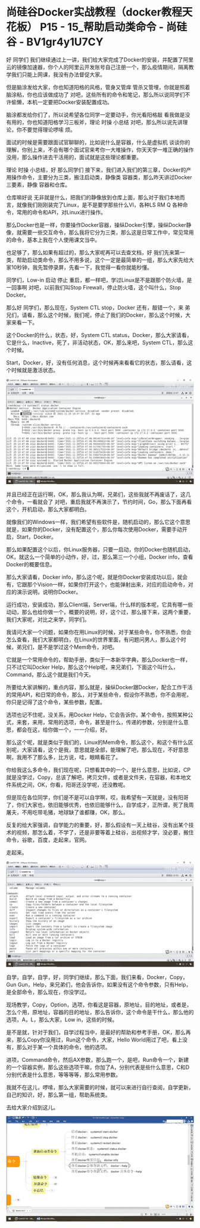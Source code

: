 # 尚硅谷Docker实战教程（docker教程天花板） P15 - 15_帮助启动类命令 - 尚硅谷 - BV1gr4y1U7CY

好 同学们 我们继续通过上一讲，我们给大家完成了Docker的安装，并配置了阿里云的镜像加速器，你个人的阿里云开发账号自己注册一个，那么疫情期间，隔离教学我们只能上网课，我没有办法督促大家。

但是脑涂发给大家，你也知道阳格的风格，管身又管痒 管杀又管埋，你就是照着脑涂粘，你也应该做成功了 对吧，这些所有的命令和笔记，那么所以说同学们不许偷懒，本机一定要把Docker安装配置成功。

脑涂都发给你们了，所以说希望各位同学一定要动手，你光看阳格敲 看我做是没有用的，你也知道阳格学习三板斧，理论 时操 小总结 对吧，那么所以说先讲理论，你不要觉得理论啰嗦 烦。

面试的时候是需要跟面试官聊聊的，比如说什么是容器，什么是虚拟机 谈谈你的理解，你别上来，不会有哪个面试官来考你一大堆操作，你天天学一堆正确的操作 没用，那么操作进去干活用的，面试就是这些理论都重要。

理论 时操 小总结，好 那么同学们 接下来，我们进入我们的第三章，Docker的产用操作命令，主要分为三类，搬注启动类，静像类 容器类，那么昨天讲过Docker三要素，静像 容器和仓库。

仓库嘛好说 无非就是什么，把我们的静像放到仓库上面，那么对于我们本地而言，就像我们刚刚装完了Linux，是不是要学那些什么VI，各种LS RM Q 各种命令，常用的命令和API，对Linux进行操作。

那么Docker也是一样，你要操作Docker容器，操纵Docker引擎，操纵Docker静像，就需要一些交互命令，那么我将它分为三类，那么这是日常工作中，常见常用的命令，基本上我在个人使用课文当中。

也足够了，那么如果有超过的，那么大家呢再可以去查文档，好 我们先来第一类，帮助启动类命令，那么不用多说，这个一定是最简单的一组，那么大家先给大家10秒钟，我先暂停录屏，先看一下，我觉得一看你就能秒懂。

同学们，Low-in 启动 停止 重启，都一样吧，学过Linux是不是跟那个防火墙，是一回事啊 对吧，以前我们叫Stop Firewall，停止防火墙，这个叫什么，Stop Docker。

那么好 同学们，那么现在，System CTL stop，Docker 还有，敲错一个，来 弟兄们，请看，那么这个时候，我们呢，停止了我们的Docker，那么这个时候，大家来看一下。

这个Docker的什么，状态，好，System CTL status，Docker，那么大家请看，它是什么，Inactive，死了，非活动状态，OK，那么来吧，System CTL，那么这个时候。

Start，Docker，好，没有任何消息，这个时候再来看看它的状态，那么请看，这个时候就是激活状态。

![](img/330c142543ffdfc078d5e080d6649b88_1.png)

并且已经正在运行啊，OK，那么我认为啊，兄弟们，这些我就不再废话了，这几个命令，一看就会了 对吧，重启我就不再演示了，节约时间，Go，那么下面再看这个，开机启动，那么大家都明白。

就像我们的Windows一样，我们希望有些软件是，随机启动的，那么它这个意思就是，如果你的Docker，没有配置这个，那么你每次使用Docker，需要手动开启，Start，Docker。

那么如果配置这个以后，你Linux服务器，只要一启动，你的Docker也随机启动，OK，就这么一个简单的小动作，好，过，那么第三一个小组，Docker info，查看Docker的概要信息。

那么大家请看，Docker info，那么这个呢，就是你Docker安装成功以后，就会有，它跟那个Vision一样，如果你打开这个，也能弹射出来，对应的启动命令，对应的演示说明，说明你Docker。

运行成功，安装成功，那么Client端，Server端，什么样的版本呢，它具有哪一些动动，那么也给你做一个，概要的说明，好，这个过，那么接下来，这两个重要，我们大家呢，对比之来学，同学们。

我请问大家一个问题，如果你在用Linux的时候，对于某些命令，你不熟悉，你会怎么查看，我们大家都明白，在Linux的世界里面，有问题问男人，那么这个时候，弟兄们，是不是学过这个Mem命令，对吧。

它就是一个常用命令的，帮助手册，类似于一本新华字典，那么Docker也一样，只不过它叫Docker Help，那么这个Help呢，来兄弟们，下面这个叫什么，Command，那么这个就是我们今天。

所要给大家讲解的，重点内容，那么就是，操纵Docker跟Docker，配合工作干活的常用API，和日常的命令，那么，对于某些命令，假设你不熟悉，你不会用呢，你只是记得了这个命令，某些参数，配置。

选项也记不住呢，没关系，用Docker Help，它会告诉你，某个命令，按照某种公式，来套，来用，常用的选项，命令，甚至是什么，传递的参数，分别是什么意思，都会在这，给你做一个，一一介绍，好。

那么这个呢，就是类似于我们的，Linux的Mem命令，那么这个，和这个有什么区别呢，大家请看，这个是我，意思就是全部，能理解了吧，那么现在，不好意思啊，我用不了那么多，比方说，哇，眼睛看花了。

你给我这么多命令，我们现在呢，只想看其中的一个，是什么意思，比如说，CP就是没学过，Copy，总该了解吧，拷贝文件，或者是文件夹，在容器，和本地文件系统之间，OK，你看，阳哥还没学呢，还没教呢。

但是现在各位同学，你们是不是可以自学啊，哎，我希望有一天就是，没有阳哥了，你们大家也，依旧能够优秀，也依旧能够什么，自学成才，正所谓，死了我周屠夫，不用吃带毛猪，地球缺了谁都赚，OK，那么。

反复的给大家强调，自学能力的重要，好，那么假设有一天上硅谷，没有出某个技术的视频，那怎么着，不学了，还是非要等着上硅谷，出视频才学，没必要，搬住命令，谷歌，百度，走起来，官网。

走起来。

![](img/330c142543ffdfc078d5e080d6649b88_3.png)

自学，自学，自学，好，同学们继续，那么下面，我们来看，Docker，Copy，Gun Gun，Help，来兄弟们，他会告诉你，如果没有这个命令参数，只有Help，是全部命令，那么现在，你没学过。

现场教学，Copy，Option，选项，你看这是容器，原地址，目的地址，或者是，怎么个用，原地址，容器的目的地址，那么告诉你，这个命令是干什么，那么他的选项，A，L，那么大家，Low in，这些的时候。

是不是就，针对于我们，自学过程当中，是最好的帮助和参考手册，OK，那么再来，那么Copy你没用过，Run这个命令，大家，Hello World用过了吧，看上没有，那么对于某一个具体的命令，他的选项。

进项，Command命令，然后AX参数，那么跑一个，是吧，Run命令一个，新建的一个容器实例，那么这些选项干嘛，你加了A，分别代表是些什么意思，C和D分别代表是什么意思，等等等等，那么常用参数。

我就不在这儿，啰嗦，那么大家需要的时候，就可以来进行自行查阅，自学更新，自己的知识，好，那么第一组，帮助系统类。

去给大家介绍到这儿。

![](img/330c142543ffdfc078d5e080d6649b88_5.png)